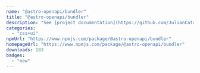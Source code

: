 ```yaml
---
name: "@astro-openapi/bundler"
title: "@astro-openapi/bundler"
description: "See [project documentation](https://github.com/JulianCataldo/astro-openapi/README.md)."
categories:
  - "css+ui"
npmUrl: "https://www.npmjs.com/package/@astro-openapi/bundler"
homepageUrl: "https://www.npmjs.com/package/@astro-openapi/bundler"
downloads: 183
badges:
  - "new"
---
```

